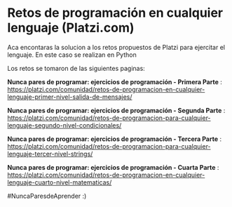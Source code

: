 # Retos de programación en cualquier lenguaje (Platzi.com) 

Aca encontaras la solucion a los retos propuestos de Platzi para ejercitar el lenguaje. En este caso se realizan en Python

Los retos se tomaron de las siguientes paginas:

**Nunca pares de programar: ejercicios de programación - Primera Parte** : https://platzi.com/comunidad/retos-de-programacion-en-cualquier-lenguaje-primer-nivel-salida-de-mensajes/

**Nunca pares de programar: ejercicios de programación - Segunda Parte** : https://platzi.com/comunidad/retos-de-programacion-para-cualquier-lenguaje-segundo-nivel-condicionales/

**Nunca pares de programar: ejercicios de programación - Tercera Parte** : https://platzi.com/comunidad/retos-de-programacion-para-cualquier-lenguaje-tercer-nivel-strings/

**Nunca pares de programar: ejercicios de programación - Cuarta Parte** : https://platzi.com/comunidad/retos-de-programacion-en-cualquier-lenguaje-cuarto-nivel-matematicas/


#NuncaParesdeAprender :)
